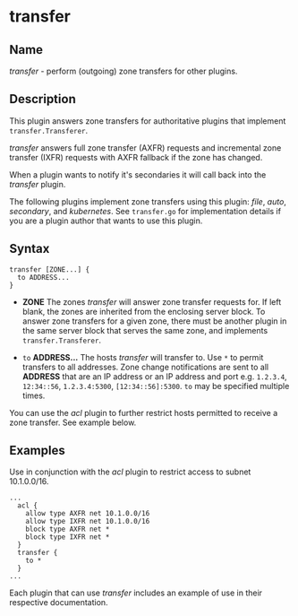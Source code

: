 # transfer

## Name

*transfer* - perform (outgoing) zone transfers for other plugins.

## Description

This plugin answers zone transfers for authoritative plugins that implement `transfer.Transferer`.

*transfer* answers full zone transfer (AXFR) requests and incremental zone transfer (IXFR) requests
with AXFR fallback if the zone has changed.

When a plugin wants to notify it's secondaries it will call back into the *transfer* plugin.

The following plugins implement zone transfers using this plugin: *file*, *auto*, *secondary*, and
*kubernetes*. See `transfer.go` for implementation details if you are a plugin author that wants to
use this plugin.

## Syntax

~~~
transfer [ZONE...] {
  to ADDRESS...
}
~~~

 *  **ZONE** The zones *transfer* will answer zone transfer requests for. If left blank, the zones
    are inherited from the enclosing server block. To answer zone transfers for a given zone,
    there must be another plugin in the same server block that serves the same zone, and implements
    `transfer.Transferer`.

 *  `to` **ADDRESS...** The hosts *transfer* will transfer to. Use `*` to permit transfers to all
    addresses. Zone change notifications are sent to all **ADDRESS** that are an IP address or
    an IP address and port e.g. `1.2.3.4`, `12:34::56`, `1.2.3.4:5300`, `[12:34::56]:5300`.
    `to` may be specified multiple times.

You can use the _acl_ plugin to further restrict hosts permitted to receive a zone transfer.
See example below.

## Examples

Use in conjunction with the _acl_ plugin to restrict access to subnet 10.1.0.0/16.

```
...
  acl {
    allow type AXFR net 10.1.0.0/16
    allow type IXFR net 10.1.0.0/16
    block type AXFR net *
    block type IXFR net *
  }
  transfer {
    to *
  }
...
```

Each plugin that can use _transfer_ includes an example of use in their respective documentation.